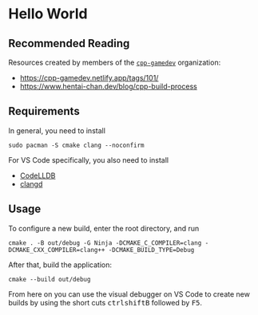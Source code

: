 # Hello World

## Recommended Reading

Resources created by members of the [`cpp-gamedev`](https://github.com/cpp-gamedev)
organization:

- <https://cpp-gamedev.netlify.app/tags/101/>
- <https://www.hentai-chan.dev/blog/cpp-build-process>

## Requirements

In general, you need to install

```cli
sudo pacman -S cmake clang --noconfirm
```

For VS Code specifically, you also need to install

- [CodeLLDB](https://open-vsx.org/extension/vadimcn/vscode-lldb)
- [clangd](https://open-vsx.org/extension/llvm-vs-code-extensions/vscode-clangd)

## Usage

To configure a new build, enter the root directory, and run

```cli
cmake . -B out/debug -G Ninja -DCMAKE_C_COMPILER=clang -DCMAKE_CXX_COMPILER=clang++ -DCMAKE_BUILD_TYPE=Debug
```

After that, build the application:

```cli
cmake --build out/debug
```

From here on you can use the visual debugger on VS Code to create new builds
by using the short cuts <kbd>ctrl</kbd><kbd>shift</kbd><kbd>B</kbd> followed
by <kbd>F5</kbd>.
